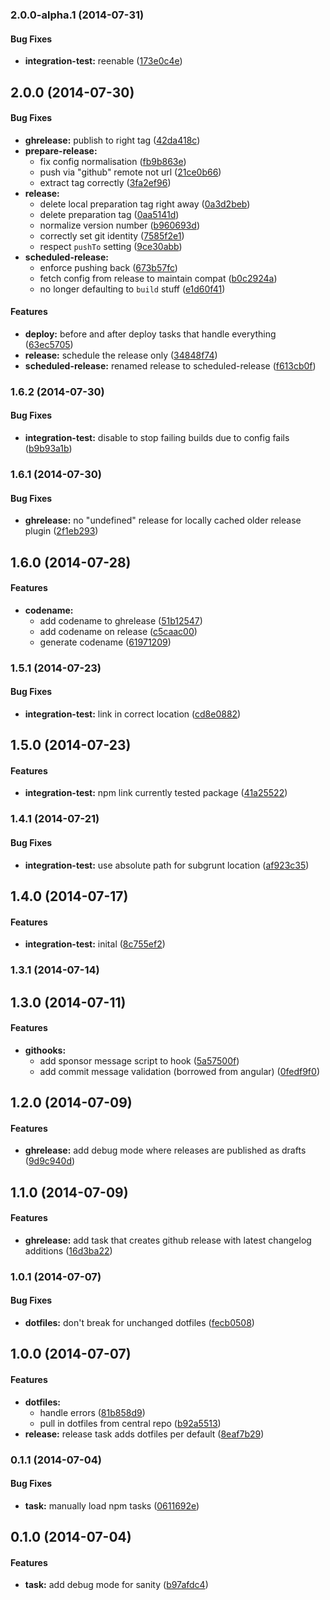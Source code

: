<a name="2.0.0-alpha.1"></a>
### 2.0.0-alpha.1 (2014-07-31)


#### Bug Fixes

* **integration-test:** reenable ([173e0c4e](git@github.com:hoodiehq/grunt-release-hoodie/commit/173e0c4e0cfbfe1055c093e9ae4605a4739a09ba))


<a name="2.0.0"></a>
## 2.0.0 (2014-07-30)


#### Bug Fixes

* **ghrelease:** publish to right tag ([42da418c](git@github.com:hoodiehq/grunt-release-hoodie/commit/42da418c4a519cdda979dcb3dc557182dc11d576))
* **prepare-release:**
  * fix config normalisation ([fb9b863e](git@github.com:hoodiehq/grunt-release-hoodie/commit/fb9b863e7f793193e96971f2e466f5168ad9c67d))
  * push via "github" remote not url ([21ce0b66](git@github.com:hoodiehq/grunt-release-hoodie/commit/21ce0b66053b32acbfde0cf2e48870187b60a86d))
  * extract tag correctly ([3fa2ef96](git@github.com:hoodiehq/grunt-release-hoodie/commit/3fa2ef96f0bf420eeeaa9f2a7c257c17b687b04c))
* **release:**
  * delete local preparation tag right away ([0a3d2beb](git@github.com:hoodiehq/grunt-release-hoodie/commit/0a3d2beb908ff1e0376d9bad81073313f9dc1934))
  * delete preparation tag ([0aa5141d](git@github.com:hoodiehq/grunt-release-hoodie/commit/0aa5141d169f242722fd283ad2497caa2df2d3cb))
  * normalize version number ([b960693d](git@github.com:hoodiehq/grunt-release-hoodie/commit/b960693d28de0b94ed5cacc5b07cb3132fb381e6))
  * correctly set git identity ([7585f2e1](git@github.com:hoodiehq/grunt-release-hoodie/commit/7585f2e1bc8bdbd2be4174d123e4199fd805ba5e))
  * respect `pushTo` setting ([9ce30abb](git@github.com:hoodiehq/grunt-release-hoodie/commit/9ce30abbec34fa3679ffa745880c5367d30b0f0a))
* **scheduled-release:**
  * enforce pushing back ([673b57fc](git@github.com:hoodiehq/grunt-release-hoodie/commit/673b57fcb52ef0507f594212abc8c9c6140b00eb))
  * fetch config from release to maintain compat ([b0c2924a](git@github.com:hoodiehq/grunt-release-hoodie/commit/b0c2924abd1d8744e04016aa6c5f92d7d2cd3004))
  * no longer defaulting to `build` stuff ([e1d60f41](git@github.com:hoodiehq/grunt-release-hoodie/commit/e1d60f41112c932182c5d0080990740180419eeb))


#### Features

* **deploy:** before and after deploy tasks that handle everything ([63ec5705](git@github.com:hoodiehq/grunt-release-hoodie/commit/63ec57058693bad4a08a5ae2359eed8cd25d65d6))
* **release:** schedule the release only ([34848f74](git@github.com:hoodiehq/grunt-release-hoodie/commit/34848f74d9d7c56a3da311c9f9c14e1362e46241))
* **scheduled-release:** renamed release to scheduled-release ([f613cb0f](git@github.com:hoodiehq/grunt-release-hoodie/commit/f613cb0f20af94618b56aac8adfc4c39cb560404))


<a name="1.6.2"></a>
### 1.6.2 (2014-07-30)


#### Bug Fixes

* **integration-test:** disable to stop failing builds due to config fails ([b9b93a1b](git@github.com:hoodiehq/grunt-release-hoodie/commit/b9b93a1b58f227ab7d08c99dac5d54a89334cd20))


<a name="1.6.1"></a>
### 1.6.1 (2014-07-30)


#### Bug Fixes

* **ghrelease:** no "undefined" release for locally cached older release plugin ([2f1eb293](git@github.com:hoodiehq/grunt-release-hoodie/commit/2f1eb293072f585debe74bf09e78a4ceab9fb0b5))


<a name="1.6.0"></a>
## 1.6.0 (2014-07-28)


#### Features

* **codename:**
  * add codename to ghrelease ([51b12547](git@github.com:hoodiehq/grunt-release-hoodie/commit/51b12547af75108db4024c0ba348d7d15f41d102))
  * add codename on release ([c5caac00](git@github.com:hoodiehq/grunt-release-hoodie/commit/c5caac00b5296d58036ee50ca3b0317fe1acab48))
  * generate codename ([61971209](git@github.com:hoodiehq/grunt-release-hoodie/commit/6197120982ddf28564813c475916122d0bc40d4b))


<a name="1.5.1"></a>
### 1.5.1 (2014-07-23)


#### Bug Fixes

* **integration-test:** link in correct location ([cd8e0882](git@github.com:hoodiehq/grunt-release-hoodie/commit/cd8e088240ab82270806379062a8c8f4399bd937))


<a name="1.5.0"></a>
## 1.5.0 (2014-07-23)


#### Features

* **integration-test:** npm link currently tested package ([41a25522](git@github.com:hoodiehq/grunt-release-hoodie/commit/41a2552221bd8860605ba6ffebbcf4f64588fbad))


<a name="1.4.1"></a>
### 1.4.1 (2014-07-21)


#### Bug Fixes

* **integration-test:** use absolute path for subgrunt location ([af923c35](git@github.com:hoodiehq/grunt-release-hoodie/commit/af923c35cfab0f1c49d787902431b35d43cd686d))


<a name="1.4.0"></a>
## 1.4.0 (2014-07-17)


#### Features

* **integration-test:** inital ([8c755ef2](git@github.com:hoodiehq/grunt-release-hoodie/commit/8c755ef249fa4cc0a0da7299dd8c6c8051f71b10))


<a name="1.3.1"></a>
### 1.3.1 (2014-07-14)


<a name="1.3.0"></a>
## 1.3.0 (2014-07-11)


#### Features

* **githooks:**
  * add sponsor message script to hook ([5a57500f](git@github.com:hoodiehq/grunt-release-hoodie/commit/5a57500fb1ca328a5ea850c954d3abafd023519c))
  * add commit message validation (borrowed from angular) ([0fedf9f0](git@github.com:hoodiehq/grunt-release-hoodie/commit/0fedf9f0f286f253e26136b9ccb89049c15c38fe))


<a name="1.2.0"></a>
## 1.2.0 (2014-07-09)


#### Features

* **ghrelease:** add debug mode where releases are published as drafts ([9d9c940d](git@github.com:hoodiehq/grunt-release-hoodie/commit/9d9c940d5b584b63d2e166c02a3e2e0a97554f33))


<a name="1.1.0"></a>
## 1.1.0 (2014-07-09)


#### Features

* **ghrelease:** add task that creates github release with latest changelog additions ([16d3ba22](git@github.com:hoodiehq/grunt-release-hoodie/commit/16d3ba22529d540607db3a51667262e84cf98a19))


<a name="1.0.1"></a>
### 1.0.1 (2014-07-07)


#### Bug Fixes

* **dotfiles:** don't break for unchanged dotfiles ([fecb0508](git@github.com:hoodiehq/grunt-release-hoodie/commit/fecb050877dc84921056e13169b444a011e11854))


<a name="1.0.0"></a>
## 1.0.0 (2014-07-07)


#### Features

* **dotfiles:**
  * handle errors ([81b858d9](git@github.com:hoodiehq/grunt-release-hoodie/commit/81b858d925fddb7595b72c5642be8d45c3dd6e95))
  * pull in dotfiles from central repo ([b92a5513](git@github.com:hoodiehq/grunt-release-hoodie/commit/b92a5513845989069277dd8579e2da6a22e002db))
* **release:** release task adds dotfiles per default ([8eaf7b29](git@github.com:hoodiehq/grunt-release-hoodie/commit/8eaf7b29a4def08447cac949bf17b187c2723758))


<a name="0.1.1"></a>
### 0.1.1 (2014-07-04)


#### Bug Fixes

* **task:** manually load npm tasks ([0611692e](git@github.com:hoodiehq/grunt-release-hoodie/commit/0611692eb64ac428ab6755b48d5553f8661c01f0))


<a name="0.1.0"></a>
## 0.1.0 (2014-07-04)


#### Features

* **task:** add debug mode for sanity ([b97afdc4](git@github.com:hoodiehq/grunt-release-hoodie/commit/b97afdc4c8ffcae7ee41bc7c5d1d8094108897b6))


